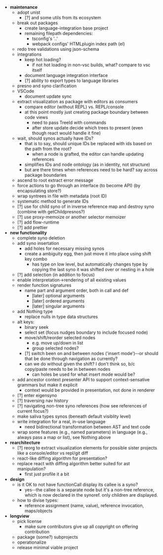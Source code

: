 * **maintenance**
  * adopt unist
    * [?] and some utils from its ecosystem
  * break out packages
    * create language-integration base project
    * remaining filepath dependencies:
      * tsconfig's '..'
      * webpack configs' HTMLplugin index path (el)
  * redo tree validations using json-schema
  * integrations
    * keep hot loading?
      * if not hot loading in non-vsc builds, what? compare to vsc itself
    * document language integration interface
    * [?] ability to export types to language libraries
  * presno and syno clarification
  * VSCode
    * document update sync
  * extract visualization as package with editors as consumers
    * compare editor (without REPL) vs. REPL/console
    * at this point mostly just creating package boundary between code views
      * need to pass TreeId with commands
      * after store update decide which trees to present (even though react would handle it fine)
  * wait, should synos actually have IDs?
    * that is to say, should unique IDs be replaced with ids based on the path from the root?
      * when a node is grafted, the editor can handle updating references
    * simplifies IDs and node ontology (as in identity, not structure)
    * but are there times when references need to be hard? say across package boundaries
  * ascend to root extract error message
  * force actions to go through an interface (to become API) (by encapsulating store?)
  * wrap syntrees in file with metadata (root ID)
  * systematic method to generate IDs
  * [?] use for child syno of in inverse reference map and destroy syno (combine with getChildpresnos?)
  * [?] use proxy-memoize or another selector memoizer
  * [?] add flow-runtime
  * [?] add prettier
* **new functionality**
  * complete syno deletion
  * add syno insertation
    * add holes for necessary missing synos
    * create a ambiguity egg, then just move it into place using shift key combo
      * has type on low level, but automatically changes type by copying the last syno it was shifted over or nesting in a hole
  * [?] add selection (in addition to focus)
  * enable interpretation->rendering of all existing values
  * render function signatures
    * name part and argument order, both in call and def
      * [later] optional arguments
      * [later] ordered arguments
      * [later] singular arguments
  * add Nothing type
    * replace nulls in type data structures
  * alt keys:
    * binary seek
    * select set (focus nudges boundary to include focused node)
    * move/shift/reorder selected nodes
      * e.g. move up/down in list
      * group selected nodes?
    * [?] switch been on and between nodes ('insert mode')--or should that be done through navigation as currently?
    * can we do without given the shift? I don't think so, b/c copy/paste needs to be in between nodes
      * can holes be used for what insert mode would be?
  * add ancestor context presenter API to support context-sensative grammars but make it explicit
    * context would be provided in presentation, not done in renderer
  * [?] enter eigensyno
  * [?] traversing nav history
  * [?] navigating non-tree syno references (how see references of current focus?)
  * make saliva types synos (beneath default visiblity level)
  * write integration for a real, in-use language
    * need bidirectional transformation between AST and text code
  * wrap some features (e.g., named parameters) in language (e.g., always pass a map or list), see Nothing above
* **rearchitecture**
  * [?] reorg to extract visualization elements for possible sister projects like a console/editor vs repl/git diff
  * react-like diffing algorithm for presentation?
  * replace react with diffing algorithm better suited for ast manipulation?
    * first just profile it a bit
* **design**
  * is it OK to not have functionCall display its callee is a syno?
    * yes--the callee is a separate node but it's a non-tree reference, which is now declared in the synoref. only children are displayed.
  * how to divise types:
    * reference assignment (name, value), reference invocation, maps/objects
* **longview**
  * pick license
    * make sure contributors give up all copyright on offering contribution
  * package (some?) subprojects
  * operationalize
  * release minimal viable project
